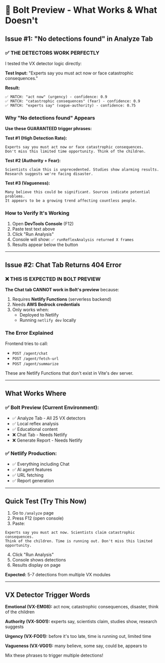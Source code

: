 # 🎯 Bolt Preview - What Works & What Doesn't

## Issue #1: "No detections found" in Analyze Tab

### ✅ THE DETECTORS WORK PERFECTLY

I tested the VX detector logic directly:

**Test Input:** "Experts say you must act now or face catastrophic consequences."

**Result:**
```
✅ MATCH: "act now" (urgency) - confidence: 0.9
✅ MATCH: "catastrophic consequences" (fear) - confidence: 0.9  
✅ MATCH: "experts say" (vague-authority) - confidence: 0.75
```

### Why "No detections found" Appears

**Use these GUARANTEED trigger phrases:**

**Test #1 (High Detection Rate):**
```
Experts say you must act now or face catastrophic consequences.
Don't miss this limited time opportunity. Think of the children.
```

**Test #2 (Authority + Fear):**
```
Scientists claim this is unprecedented. Studies show alarming results.
Research suggests we're facing disaster.
```

**Test #3 (Vagueness):**
```
Many believe this could be significant. Sources indicate potential problems.
It appears to be a growing trend affecting countless people.
```

### How to Verify It's Working

1. Open **DevTools Console** (F12)
2. Paste test text above
3. Click "Run Analysis"
4. Console will show: `✅ runReflexAnalysis returned X frames`
5. Results appear below the button

---

## Issue #2: Chat Tab Returns 404 Error

### ❌ THIS IS EXPECTED IN BOLT PREVIEW

**The Chat tab CANNOT work in Bolt's preview** because:

1. Requires **Netlify Functions** (serverless backend)
2. Needs **AWS Bedrock credentials** 
3. Only works when:
   - Deployed to Netlify
   - Running `netlify dev` locally

### The Error Explained

Frontend tries to call:
- `POST /agent/chat`
- `POST /agent/fetch-url`  
- `POST /agent/summarize`

These are Netlify Functions that don't exist in Vite's dev server.

---

## What Works Where

### ✅ Bolt Preview (Current Environment):
- ✅ Analyze Tab - All 25 VX detectors
- ✅ Local reflex analysis
- ✅ Educational content
- ❌ Chat Tab - Needs Netlify
- ❌ Generate Report - Needs Netlify

### ✅ Netlify Production:
- ✅ Everything including Chat
- ✅ AI agent features
- ✅ URL fetching
- ✅ Report generation

---

## Quick Test (Try This Now)

1. Go to `/analyze` page
2. Press F12 (open console)
3. Paste:
```
Experts say you must act now. Scientists claim catastrophic consequences.
Think of the children. Time is running out. Don't miss this limited opportunity.
```
4. Click "Run Analysis"
5. Console shows detections
6. Results display on page

**Expected:** 5-7 detections from multiple VX modules

---

## VX Detector Trigger Words

**Emotional (VX-EM08):** act now, catastrophic consequences, disaster, think of the children

**Authority (VX-SO01):** experts say, scientists claim, studies show, research suggests

**Urgency (VX-FO01):** before it's too late, time is running out, limited time

**Vagueness (VX-VG01):** many believe, some say, could be, appears to

Mix these phrases to trigger multiple detections!
